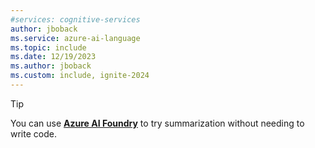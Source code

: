 ```yaml
---
#services: cognitive-services
author: jboback
ms.service: azure-ai-language
ms.topic: include
ms.date: 12/19/2023
ms.author: jboback
ms.custom: include, ignite-2024
---
```


> [!TIP]
> You can use [**Azure AI Foundry**](../../../../ai-studio/what-is-ai-studio.md) to try summarization without needing to write code. 
